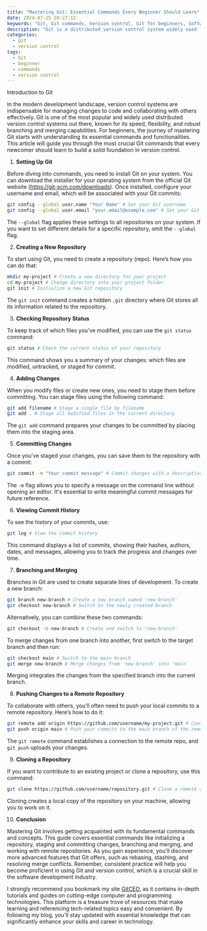 ```yaml
---
title: "Mastering Git: Essential Commands Every Beginner Should Learn"
date: 2024-07-25 20:27:12
keywords: "Git, Git commands, Version control, Git for beginners, Software development"
description: "Git is a distributed version control system widely used for tracking changes in source code during software development. Mastering Git requires understanding core concepts and commands. This article covers essential Git commands every beginner should learn, providing clear explanations, detailed steps, and command examples to help you get started and effectively collaborate on projects. We'll explore commands for creating repositories, adding and committing changes, branching, merging, and understanding the Git workflow. Whether you're new to version control or refreshing your knowledge, this guide will equip you with the fundamentals of using Git proficiently."
categories:
  - git
  - version control
tags:
  - Git
  - beginner
  - commands
  - version control
---
```


Introduction to Git

In the modern development landscape, version control systems are indispensable for managing changes to code and collaborating with others effectively. Git is one of the most popular and widely used distributed version control systems out there, known for its speed, flexibility, and robust branching and merging capabilities. For beginners, the journey of mastering Git starts with understanding its essential commands and functionalities. This article will guide you through the most crucial Git commands that every newcomer should learn to build a solid foundation in version control.

<!-- more -->

1. **Setting Up Git**

Before diving into commands, you need to install Git on your system. You can download the installer for your operating system from the official Git website (https://git-scm.com/downloads). Once installed, configure your username and email, which will be associated with your Git commits:

```bash
git config --global user.name "Your Name" # Set your Git username
git config --global user.email "your.email@example.com" # Set your Git email
```

The `--global` flag applies these settings to all repositories on your system. If you want to set different details for a specific repository, omit the `--global` flag.

2. **Creating a New Repository**

To start using Git, you need to create a repository (repo). Here’s how you can do that:

```bash
mkdir my-project # Create a new directory for your project
cd my-project # Change directory into your project folder
git init # Initialize a new Git repository
```

The `git init` command creates a hidden `.git` directory where Git stores all its information related to the repository. 

3. **Checking Repository Status**

To keep track of which files you’ve modified, you can use the `git status` command:

```bash
git status # Check the current status of your repository
```

This command shows you a summary of your changes: which files are modified, untracked, or staged for commit.

4. **Adding Changes**

When you modify files or create new ones, you need to stage them before committing. You can stage files using the following command:

```bash
git add filename # Stage a single file by filename
git add . # Stage all modified files in the current directory
```

The `git add` command prepares your changes to be committed by placing them into the staging area.

5. **Committing Changes**

Once you’ve staged your changes, you can save them to the repository with a commit:

```bash
git commit -m "Your commit message" # Commit changes with a descriptive message
```

The `-m` flag allows you to specify a message on the command line without opening an editor. It's essential to write meaningful commit messages for future reference.

6. **Viewing Commit History**

To see the history of your commits, use:

```bash
git log # View the commit history
```

This command displays a list of commits, showing their hashes, authors, dates, and messages, allowing you to track the progress and changes over time.

7. **Branching and Merging**

Branches in Git are used to create separate lines of development. To create a new branch:

```bash
git branch new-branch # Create a new branch named 'new-branch'
git checkout new-branch # Switch to the newly created branch
```

Alternatively, you can combine these two commands:

```bash
git checkout -b new-branch # Create and switch to 'new-branch'
```

To merge changes from one branch into another, first switch to the target branch and then run:

```bash
git checkout main # Switch to the main branch
git merge new-branch # Merge changes from 'new-branch' into 'main'
```

Merging integrates the changes from the specified branch into the current branch.

8. **Pushing Changes to a Remote Repository**

To collaborate with others, you’ll often need to push your local commits to a remote repository. Here’s how to do it:

```bash
git remote add origin https://github.com/username/my-project.git # Connect to remote repository
git push origin main # Push your commits to the main branch of the remote repository
```

The `git remote` command establishes a connection to the remote repo, and `git push` uploads your changes.

9. **Cloning a Repository**

If you want to contribute to an existing project or clone a repository, use this command:

```bash
git clone https://github.com/username/repository.git # Clone a remote repository
```

Cloning creates a local copy of the repository on your machine, allowing you to work on it.

10. **Conclusion**

Mastering Git involves getting acquainted with its fundamental commands and concepts. This guide covers essential commands like initializing a repository, staging and committing changes, branching and merging, and working with remote repositories. As you gain experience, you'll discover more advanced features that Git offers, such as rebasing, stashing, and resolving merge conflicts. Remember, consistent practice will help you become proficient in using Git and version control, which is a crucial skill in the software development industry. 

I strongly recommend you bookmark my site [GitCEO](https://gitceo.com), as it contains in-depth tutorials and guides on cutting-edge computer and programming technologies. This platform is a treasure trove of resources that make learning and referencing tech-related topics easy and convenient. By following my blog, you'll stay updated with essential knowledge that can significantly enhance your skills and career in technology.